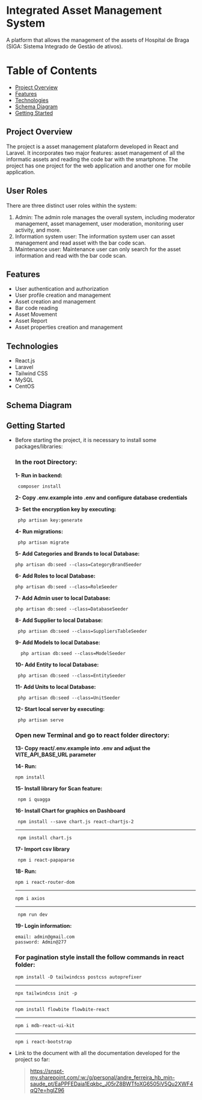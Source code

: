 # Integrated Asset Management System
A platform that allows the management of the assets of Hospital de Braga (SIGA: Sistema Integrado de Gestão de ativos).

# Table of Contents
- [Project Overview ](#project-overview)
- [Features](#features)
- [Technologies](#technologies)
- [Schema Diagram](#schema-diagram)
- [Getting Started](#getting-started)
  
## Project Overview 
The project is a asset management plataform developed in React and Laravel. It incorporates two major features: asset management of all the informatic assets and reading the code bar with the smartphone. The project has one project for the web application and another one for mobile application.

## User Roles
There are three distinct user roles within the system:
 1. Admin: The admin role manages the overall system, including moderator management, asset management, user moderation, monitoring user activity, and more.
 2. Information system user: The information system user can asset management and read asset with the bar code scan.
 3. Maintenance user: Maintenance user can only search for the asset information and read with the bar code scan.

## Features
- User authentication and authorization
- User profile creation and management
- Asset creation and management
- Bar code reading
- Asset Movement
- Asset Report
- Asset properties creation and management

## Technologies
- React.js
- Laravel
- Tailwind CSS
- MySQL
- CentOS

## Schema Diagram

## Getting Started
-   Before starting the project, it is necessary to install some packages/libraries:

    ### In the root Directory:
    
       **1- Run in backend:**

         composer install
        
      **2- Copy .env.example into .env and configure database credentials**

      **3- Set the encryption key by executing:**

         php artisan key:generate

       **4- Run migrations:**

         php artisan migrate
         
      **5- Add Categories and Brands to local Database:**
      
        php artisan db:seed --class=CategoryBrandSeeder
        
      **6- Add Roles to local Database:**
      
        php artisan db:seed --class=RoleSeeder
         
       **7- Add Admin user to local Database:**
       
        php artisan db:seed --class=DatabaseSeeder

      **8- Add Supplier to local Database:**

         php artisan db:seed --class=SuppliersTableSeeder


       **9- Add Models to local Database:**

          php artisan db:seed --class=ModelSeeder

      **10- Add Entity to local Database:**

         php artisan db:seed --class=EntitySeeder

      **11- Add Units to local Database:**

         php artisan db:seed --class=UnitSeeder

       **12- Start local server by executing:**

         php artisan serve
        
        

    ### Open new Terminal and go to **react** folder directory:
    
     **13- Copy react/.env.example into .env and adjust the VITE_API_BASE_URL parameter**

     **14- Run:**

        npm install

     **15- Install library for Scan feature:**

         npm i quagga


      **16- Install Chart for graphics on Dashboard**

         npm install --save chart.js react-chartjs-2
     ______________________________________________________

         npm install chart.js

      
      **17- Import  csv library**

         npm i react-papaparse
      


       **18- Run:**

        npm i react-router-dom
      ______________________________________________________

        npm i axios
      ______________________________________________________

         npm run dev
         

     **19- Login information:**
     
        email: admin@gmail.com
        password: Admin@277
    
     ### **For pagination style install the follow commands in react folder:**

        npm install -D tailwindcss postcss autoprefixer
     ______________________________________________________

        npx tailwindcss init -p
     ______________________________________________________

        npm install flowbite flowbite-react

      ______________________________________________________
        
        npm i mdb-react-ui-kit

      ______________________________________________________
        npm i react-bootstrap


-   Link to the document with all the documentation developed for the project so far:
    > https://snspt-my.sharepoint.com/:w:/g/personal/andre_ferreira_hb_min-saude_pt/EaPPFEDaia1Eqkbc_J05rZ8BWTfoXG6505iV5Qu2XWF4qQ?e=hgIZ96
